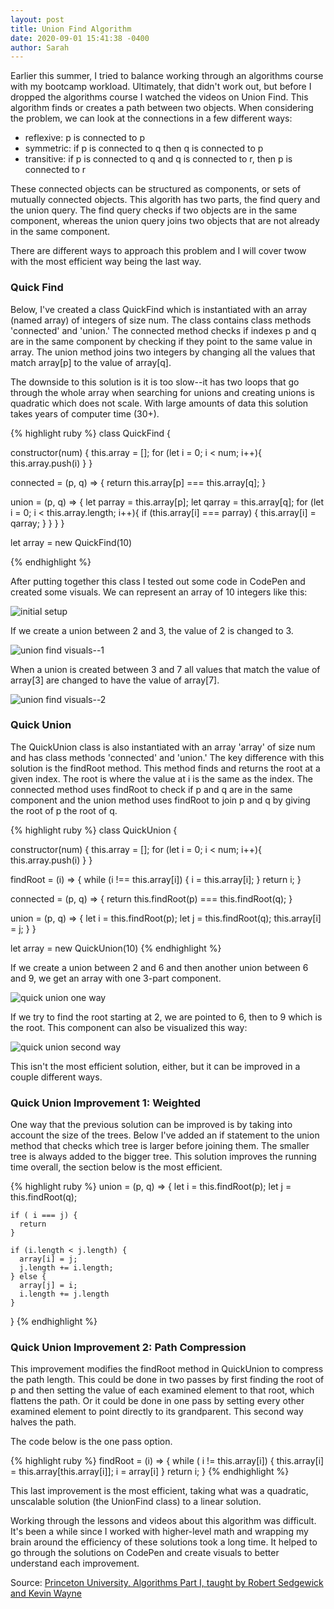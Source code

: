 ```yaml
---
layout: post
title: Union Find Algorithm
date: 2020-09-01 15:41:38 -0400
author: Sarah
---
```

Earlier this summer, I tried to balance working through an algorithms course with my bootcamp workload. Ultimately, that didn't work out, but before I dropped the algorithms course I watched the videos on Union Find. This algorithm finds or creates a path between two objects. When considering the problem, we can look at the connections in a few different ways:

  - reflexive: p is connected to p 
  - symmetric: if p is connected to q then q is connected to p
  - transitive: if p is connected to q and q is connected to r, then p is connected to r

These connected objects can be structured as components, or sets of mutually connected objects. This algorith has two parts, the find query and the union query. The find query checks if two objects are in the same component, whereas the union query joins two objects that are not already in the same component. 

There are different ways to approach this problem and I will cover twow with the most efficient way being the last way.

### Quick Find

Below, I've created a class QuickFind which is instantiated with an array (named array) of integers of size num. The class contains class methods 'connected' and 'union.' The connected method checks if indexes p and q are in the same component by checking if they point to the same value in array. The union method joins two integers by changing all the values that match array[p] to the value of array[q].

The downside to this solution is it is too slow--it has two loops that go through the whole array when searching for unions and creating unions is quadratic which does not scale. With large amounts of data this solution takes years of computer time (30+).

{% highlight ruby %}
class QuickFind {

  <!-- build an array of num length -->
  constructor(num) {
    this.array = [];
    for (let i = 0; i < num; i++){
      this.array.push(i)
    }
  }

  <!-- checks whether p and q are in the same component -->
  connected = (p, q) => {
    return this.array[p] === this.array[q];
  }

  <!-- changes all entries with array[p] to array[q] -->
  union = (p, q) => {
    let parray = this.array[p];
    let qarray = this.array[q];
    for (let i = 0; i < this.array.length; i++){
      if (this.array[i] === parray) {
        this.array[i] = qarray;
      }
    }
  }
}

let array = new QuickFind(10)

{% endhighlight %}

After putting together this class I tested out some code in CodePen and created some visuals. We can represent an array of 10 integers like this:

![initial setup](/cautious-coder/assets/Initial-Setup.png)

If we create a union between 2 and 3, the value of 2 is changed to 3.

![union find visuals--1](/cautious-coder/assets/quickunion1.png)

When a union is created between 3 and 7 all values that match the value of array[3] are changed to have the value of array[7].

![union find visuals--2](/cautious-coder/assets/UnionFindIMg.png)

### Quick Union

The QuickUnion class is also instantiated with an array 'array' of size num and has class methods 'connected' and 'union.' The key difference with this solution is the findRoot method. This method finds and returns the root at a given index. The root is where the value at i is the same as the index. The connected method uses findRoot to check if p and q are in the same component and the union method uses findRoot to join p and q by giving the root of p the root of q.

{% highlight ruby %}
class QuickUnion {

  <!-- build an array of num length -->
  constructor(num) {
    this.array = [];
    for (let i = 0; i < num; i++){
      this.array.push(i)
    }
  }

  <!-- root is where array[i] is same as index -->
  findRoot = (i) => {
    while (i !== this.array[i]) {
      i = this.array[i];
    }
    return i;
  }

  <!-- checks whether p and q are in the same component 
  by checking to see if they have the same root -->

  connected = (p, q) => {
    return this.findRoot(p) === this.findRoot(q);
  }

  <!-- connects p and q by making the root of p 
  have the root of q as its parent  -->

  union = (p, q) => {
    let i = this.findRoot(p);
    let j = this.findRoot(q);
    this.array[i] = j;
  }
}

let array = new QuickUnion(10)
{% endhighlight %}

If we create a union between 2 and 6 and then another union between 6 and 9, we get an array with one 3-part component. 

![quick union one way](/cautious-coder/assets/QuickUnion.png)

If we try to find the root starting at 2, we are pointed to 6, then to 9 which is the root. This component can also be visualized this way:

![quick union second way](/cautious-coder/assets/quickunion2.png)

This isn't the most efficient solution, either, but it can be improved in a couple different ways.

### Quick Union Improvement 1: Weighted

One way that the previous solution can be improved is by taking into account the size of the trees. Below I've added an if statement to the union method that checks which tree is larger before joining them. The smaller tree is always added to the bigger tree. This solution improves the running time overall, the section below is the most efficient.

{% highlight ruby %}
  union = (p, q) => {
    let i = this.findRoot(p);
    let j = this.findRoot(q);

    if ( i === j) {
      return 
    }
    
    if (i.length < j.length) {
      array[i] = j; 
      j.length += i.length;
    } else {
      array[j] = i;
      i.length += j.length
    }
  }
{% endhighlight %}

### Quick Union Improvement 2: Path Compression

This improvement modifies the findRoot method in QuickUnion to compress the path length. This could be done in two passes by first finding the root of p and then setting the value of each examined element to that root, which flattens the path. Or it could be done in one pass by setting every other examined element to point directly to its grandparent. This second way halves the path.

The code below is the one pass option.

{% highlight ruby %}
  findRoot = (i) => {
    while ( i != this.array[i]) {
      this.array[i] = this.array[this.array[i]];
      i = array[i]
    }
    return i;
  }
{% endhighlight %}

This last improvement is the most efficient, taking what was a quadratic, unscalable solution (the UnionFind class) to a linear solution. 

Working through the lessons and videos about this algorithm was difficult. It's been a while since I worked with higher-level math and wrapping my brain around the efficiency of these solutions took a long time. It helped to go through the solutions on CodePen and create visuals to better understand each improvement.

Source:
[Princeton University, Algorithms Part I, taught by Robert Sedgewick and Kevin Wayne](https://www.coursera.org/learn/algorithms-part1)